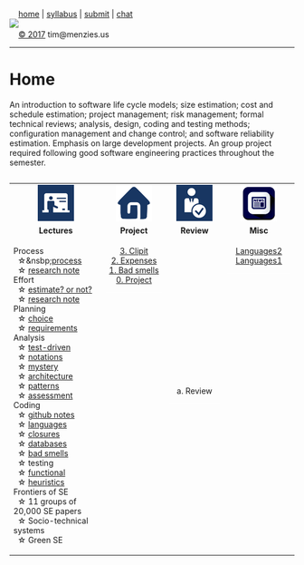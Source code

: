 &nbsp;&nbsp;&nbsp;&nbsp;[home](http://tiny.cc/se17) | 
[syllabus](https://github.com/txt/se17/blob/master/doc/syllabus.md) | 
[submit](http://tiny.cc/se17give) |
[chat](https://se17.slack.com/)  
[<img width=900 src="https://raw.githubusercontent.com/txt/se17/master/img/se17.png">](http://tiny.cc/se17)   <br>
&nbsp;&nbsp;&nbsp;&nbsp;[&copy; 2017](https://github.com/txt/se17/blob/master/LICENSE.md) tim&commat;menzies.us<br>

_______



# Home

An introduction to software life cycle models; size estimation;
cost and schedule estimation; project management; risk management;
formal technical reviews; analysis, design, coding and testing
methods; configuration management and change control; and software
reliability estimation. Emphasis on large development projects. An
group project required following good software engineering
practices throughout the semester.

<table width="100%" border=0 align=right>
<tr>
<td align=center><img  src="img/lectures.gif"></td>
<td align=center><img  src="img/homework.png"></td>
<td align=center><img  src="img/review.gif"></td>
<td align=center><img  src="img/news.png"></td>
</tr>
<tr>
<td align=center><b>Lectures</b></td>
<td align=center><b>Project</b>
</td><td align=center><b>Review </td>
<td align=center><b>Misc</b> </td>
</tr>
<tr>
<td valign=top  xwidth="100px">

<!-- -------------------------------- -->

Process<br>
&nbsp;&nbsp;&star;&nsbp;<a href="doc/10process.md">process</a><br>
&nbsp;&nbsp;&star;&nbsp;<a href="delayedusse%20effect">research note</a><br>
Effort<br>
&nbsp;&nbsp;&star;&nbsp;<a href="doc/50effort.md">estimate? or not?</a><br>
&nbsp;&nbsp;&star;&nbsp;<a href="effor%20models">research note</a><br>
Planning<br>
&nbsp;&nbsp;&star;&nbsp;<a href="https://goo.gl/fxMvtz">choice</a><br>
&nbsp;&nbsp;&star;&nbsp;<a href="https://goo.gl/aLVvrT">requirements</a><br>
Analysis<br>
&nbsp;&nbsp;&star;&nbsp;<a href="doc/40tdd.md">test-driven</a><br>
&nbsp;&nbsp;&star;&nbsp;<a href="60notations.md">notations</a><br>
&nbsp;&nbsp;&star;&nbsp;<a href="doc/20mystery.md">mystery</a><br>
&nbsp;&nbsp;&star;&nbsp;<a href="doc/30architectures.md">architecture</a><br>
&nbsp;&nbsp;&star;&nbsp;<a href="doc/35patterns.md">patterns</a><br>
&nbsp;&nbsp;&star;&nbsp;<a href="doc/gendermag.md">assessment</a><br>
Coding<br>
&nbsp;&nbsp;&star;&nbsp;<a href="github.md">github notes</a><br>
&nbsp;&nbsp;&star;&nbsp;<a href="doc/langauges.md">languages</a><br>
&nbsp;&nbsp;&star;&nbsp;<a href="doc/45closures.md">closures</a><br>
&nbsp;&nbsp;&star;&nbsp;<a href="doc/31sql.md">databases</a><br>
&nbsp;&nbsp;&star;&nbsp;<a href="my%20paper">bad smells</a><br>
&nbsp;&nbsp;&star;&nbsp;testing<br>
&nbsp;&nbsp;&star;&nbsp;<a href="doc/80functionalTesting.pdf">functional</a><br>
&nbsp;&nbsp;&star;&nbsp;<a href="doc/81test.md">heuristics</a><br>
Frontiers of SE<br>
&nbsp;&nbsp;&star;&nbsp;11 groups of 20,000 SE papers<br>
&nbsp;&nbsp;&star;&nbsp;Socio-technical systems<br>
&nbsp;&nbsp;&star;&nbsp;Green SE<br>


<!-- -------------------------------- -->

</td><td align=center valign=top xwidth="100px">

<a href="https://github.com/cleebp/csc-510-group-g/blob/master/apr1/report/report.pdf">3. Clipit</a><br>
<a href="https://github.com/sandz-in/csc510_group_l/blob/master/april/Report.pdf">2. Expenses</a><br>
<a href="doc/badsmells.md">1. Bad smells</a><br>
<a href="doc/project.md">0. Project</a>
<br><img     width=200 src="img/200x1.png">
</td>
<td align=center   xwidth="100px>
<a href="doc/review1.md">a. Review</a>
<br><img width=200 src="img/200x1.png">
</td>
<td align=center valign=top  xwidth="100px">

<a href="http://unbox.org/doc/Seven%20More%20Languages%20in%20Seven%20Weeks.pdf">Languages2</a><br>
<a href="http://unbox.org/doc/Seven%20Languages%20in%20Seven%20Weeks%20A%20Pragmatic%20Guide%20to%20Learning%20Programming%20Languages.pdf">Languages1</a>
<br><img     width=200 src="img/200x1.png">
</td>
</tr>

</table>
